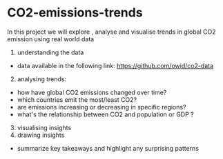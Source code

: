 # CO2-emissions-trends
In this project we will explore , analyse and visualise trends in global CO2 emission using real world data
1. understanding the data
- data available in the following link: https://github.com/owid/co2-data
2. analysing trends:
- how have global CO2 emissions changed over time?
- which countries emit the most/least CO2?
- are emissions increasing or decreasing in specific regions?
- what's the relationship between CO2 and population or GDP ?
3. visualising insights
4. drawing insights
- summarize key takeaways and highlight any surprising patterns
